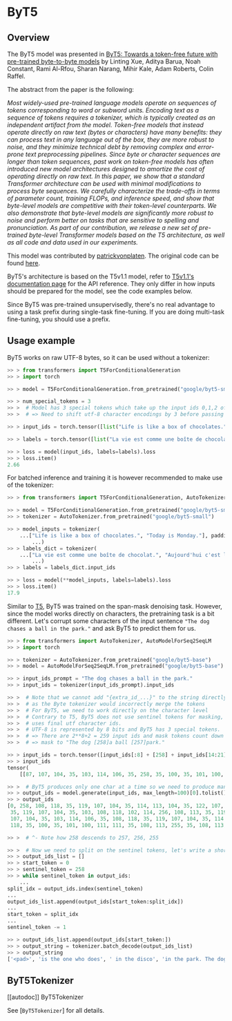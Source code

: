 <!--Copyright 2021 The HuggingFace Team. All rights reserved.

Licensed under the Apache License, Version 2.0 (the "License"); you may not use this file except in compliance with
the License. You may obtain a copy of the License at

http://www.apache.org/licenses/LICENSE-2.0

Unless required by applicable law or agreed to in writing, software distributed under the License is distributed on
an "AS IS" BASIS, WITHOUT WARRANTIES OR CONDITIONS OF ANY KIND, either express or implied. See the License for the
specific language governing permissions and limitations under the License.

⚠️ Note that this file is in Markdown but contain specific syntax for our doc-builder (similar to MDX) that may not be
rendered properly in your Markdown viewer.

-->

# ByT5

## Overview

The ByT5 model was presented in [ByT5: Towards a token-free future with pre-trained byte-to-byte models](https://arxiv.org/abs/2105.13626) by Linting Xue, Aditya Barua, Noah Constant, Rami Al-Rfou, Sharan Narang, Mihir
Kale, Adam Roberts, Colin Raffel.

The abstract from the paper is the following:

*Most widely-used pre-trained language models operate on sequences of tokens corresponding to word or subword units.
Encoding text as a sequence of tokens requires a tokenizer, which is typically created as an independent artifact from
the model. Token-free models that instead operate directly on raw text (bytes or characters) have many benefits: they
can process text in any language out of the box, they are more robust to noise, and they minimize technical debt by
removing complex and error-prone text preprocessing pipelines. Since byte or character sequences are longer than token
sequences, past work on token-free models has often introduced new model architectures designed to amortize the cost of
operating directly on raw text. In this paper, we show that a standard Transformer architecture can be used with
minimal modifications to process byte sequences. We carefully characterize the trade-offs in terms of parameter count,
training FLOPs, and inference speed, and show that byte-level models are competitive with their token-level
counterparts. We also demonstrate that byte-level models are significantly more robust to noise and perform better on
tasks that are sensitive to spelling and pronunciation. As part of our contribution, we release a new set of
pre-trained byte-level Transformer models based on the T5 architecture, as well as all code and data used in our
experiments.*

This model was contributed by [patrickvonplaten](https://huggingface.co/patrickvonplaten). The original code can be
found [here](https://github.com/google-research/byt5).

<Tip>

ByT5's architecture is based on the T5v1.1 model, refer to [T5v1.1's documentation page](t5v1.1) for the API reference. They
only differ in how inputs should be prepared for the model, see the code examples below.

</Tip>

Since ByT5 was pre-trained unsupervisedly, there's no real advantage to using a task prefix during single-task
fine-tuning. If you are doing multi-task fine-tuning, you should use a prefix.


## Usage example

ByT5 works on raw UTF-8 bytes, so it can be used without a tokenizer:

```python
>> > from transformers import T5ForConditionalGeneration
>> > import torch

>> > model = T5ForConditionalGeneration.from_pretrained("google/byt5-small")

>> > num_special_tokens = 3
>> >  # Model has 3 special tokens which take up the input ids 0,1,2 of ByT5.
>> >  # => Need to shift utf-8 character encodings by 3 before passing ids to model.

>> > input_ids = torch.tensor([list("Life is like a box of chocolates.".encode("utf-8"))]) + num_special_tokens

>> > labels = torch.tensor([list("La vie est comme une boîte de chocolat.".encode("utf-8"))]) + num_special_tokens

>> > loss = model(input_ids, labels=labels).loss
>> > loss.item()
2.66
```

For batched inference and training it is however recommended to make use of the tokenizer:

```python
>> > from transformers import T5ForConditionalGeneration, AutoTokenizer

>> > model = T5ForConditionalGeneration.from_pretrained("google/byt5-small")
>> > tokenizer = AutoTokenizer.from_pretrained("google/byt5-small")

>> > model_inputs = tokenizer(
    ...["Life is like a box of chocolates.", "Today is Monday."], padding="longest", return_tensors="pt"
        ...)
>> > labels_dict = tokenizer(
    ...["La vie est comme une boîte de chocolat.", "Aujourd'hui c'est lundi."], padding="longest", return_tensors="pt"
        ...)
>> > labels = labels_dict.input_ids

>> > loss = model(**model_inputs, labels=labels).loss
>> > loss.item()
17.9
```

Similar to [T5](t5), ByT5 was trained on the span-mask denoising task. However, 
since the model works directly on characters, the pretraining task is a bit 
different. Let's corrupt some characters of the 
input sentence `"The dog chases a ball in the park."` and ask ByT5 to predict them 
for us.

```python
>> > from transformers import AutoTokenizer, AutoModelForSeq2SeqLM
>> > import torch

>> > tokenizer = AutoTokenizer.from_pretrained("google/byt5-base")
>> > model = AutoModelForSeq2SeqLM.from_pretrained("google/byt5-base")

>> > input_ids_prompt = "The dog chases a ball in the park."
>> > input_ids = tokenizer(input_ids_prompt).input_ids

>> >  # Note that we cannot add "{extra_id_...}" to the string directly
>> >  # as the Byte tokenizer would incorrectly merge the tokens
>> >  # For ByT5, we need to work directly on the character level
>> >  # Contrary to T5, ByT5 does not use sentinel tokens for masking, but instead
>> >  # uses final utf character ids.
>> >  # UTF-8 is represented by 8 bits and ByT5 has 3 special tokens.
>> >  # => There are 2**8+2 = 259 input ids and mask tokens count down from index 258.
>> >  # => mask to "The dog [258]a ball [257]park."

>> > input_ids = torch.tensor([input_ids[:8] + [258] + input_ids[14:21] + [257] + input_ids[28:]])
>> > input_ids
tensor(
    [[87, 107, 104, 35, 103, 114, 106, 35, 258, 35, 100, 35, 101, 100, 111, 111, 257, 35, 115, 100, 117, 110, 49, 1]])

>> >  # ByT5 produces only one char at a time so we need to produce many more output characters here -> set `max_length=100`.
>> > output_ids = model.generate(input_ids, max_length=100)[0].tolist()
>> > output_ids
[0, 258, 108, 118, 35, 119, 107, 104, 35, 114, 113, 104, 35, 122, 107, 114, 35, 103, 114, 104, 118, 257, 35, 108, 113,
 35, 119, 107, 104, 35, 103, 108, 118, 102, 114, 256, 108, 113, 35, 119, 107, 104, 35, 115, 100, 117, 110, 49, 35, 87,
 107, 104, 35, 103, 114, 106, 35, 108, 118, 35, 119, 107, 104, 35, 114, 113, 104, 35, 122, 107, 114, 35, 103, 114, 104,
 118, 35, 100, 35, 101, 100, 111, 111, 35, 108, 113, 255, 35, 108, 113, 35, 119, 107, 104, 35, 115, 100, 117, 110, 49]

>> >  # ^- Note how 258 descends to 257, 256, 255

>> >  # Now we need to split on the sentinel tokens, let's write a short loop for this
>> > output_ids_list = []
>> > start_token = 0
>> > sentinel_token = 258
>> > while sentinel_token in output_ids:
    ...
split_idx = output_ids.index(sentinel_token)
...
output_ids_list.append(output_ids[start_token:split_idx])
...
start_token = split_idx
...
sentinel_token -= 1

>> > output_ids_list.append(output_ids[start_token:])
>> > output_string = tokenizer.batch_decode(output_ids_list)
>> > output_string
['<pad>', 'is the one who does', ' in the disco', 'in the park. The dog is the one who does a ball in', ' in the park.']
```


## ByT5Tokenizer

[[autodoc]] ByT5Tokenizer

See [`ByT5Tokenizer`] for all details.
